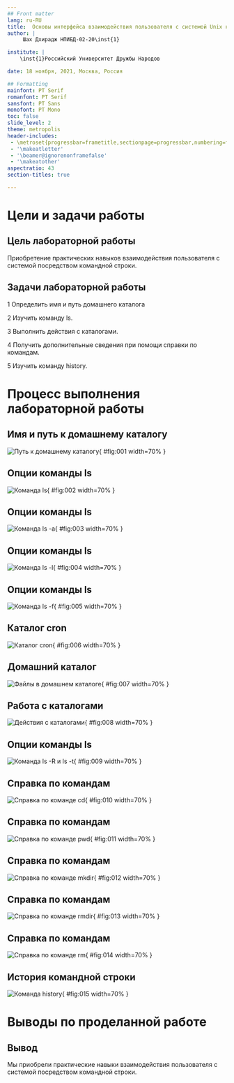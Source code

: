 ```yaml
---
## Front matter
lang: ru-RU
title:  Основы интерфейса взаимодействия пользователя с системой Unix на уровне командной строки
author: |
	 Шах Дхирадж НПИБД-02-20\inst{1}

institute: |
	\inst{1}Российский Университет Дружбы Народов

date: 18 ноября, 2021, Москва, Россия

## Formatting
mainfont: PT Serif
romanfont: PT Serif
sansfont: PT Sans
monofont: PT Mono
toc: false
slide_level: 2
theme: metropolis
header-includes: 
 - \metroset{progressbar=frametitle,sectionpage=progressbar,numbering=fraction}
 - '\makeatletter'
 - '\beamer@ignorenonframefalse'
 - '\makeatother'
aspectratio: 43
section-titles: true

---
```


# Цели и задачи работы

## Цель лабораторной работы

Приобретение практических навыков взаимодействия пользователя с системой посредством командной строки.

## Задачи лабораторной работы

1 Определить имя и путь домашнего каталога

2 Изучить команду ls.

3 Выполнить действия с каталогами.

4 Получить дополнительные сведения при помощи справки по командам.

5 Изучить команду history.

# Процесс выполнения лабораторной работы

## Имя и путь к домашнему каталогу

![Путь к домашнему каталогу](image/01.png){ #fig:001 width=70% }

## Опции команды ls

![Команда ls](image/02.png){ #fig:002 width=70% }

## Опции команды ls

![Команда ls -a](image/03.png){ #fig:003 width=70% }

## Опции команды ls

![Команда ls -l](image/04.png){ #fig:004 width=70% }

## Опции команды ls

![Команда ls -f](image/05.png){ #fig:005 width=70% }

## Каталог cron

![Каталог cron](image/06.png){ #fig:006 width=70% }

## Домашний каталог

![Файлы в домашнем каталоге](image/07.png){ #fig:007 width=70% }

## Работа с каталогами

![Действия с каталогами](image/08.png){ #fig:008 width=70% }

## Опции команды ls

![Команда ls -R и ls -t](image/09.png){ #fig:009 width=70% }

## Справка по командам

![Справка по команде cd](image/10.png){ #fig:010 width=70% }

## Справка по командам

![Справка по команде pwd](image/11.png){ #fig:011 width=70% }

## Справка по командам

![Справка по команде mkdir](image/12.png){ #fig:012 width=70% }

## Справка по командам

![Справка по команде rmdir](image/13.png){ #fig:013 width=70% }

## Справка по командам

![Справка по команде rm](image/14.png){ #fig:014 width=70% }

## История командной строки

![Команда history](image/15.png){ #fig:015 width=70% }

# Выводы по проделанной работе

## Вывод

Мы приобрели практические навыки взаимодействия пользователя с системой посредством командной строки.